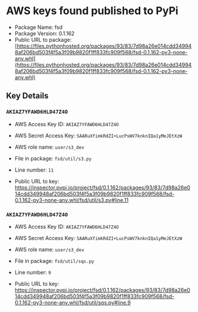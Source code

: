 # AWS keys found published to PyPi

* Package Name: fsd
* Package Version: 0.1.162
* Public URL to package: [https://files.pythonhosted.org/packages/93/83/7d98a26e014cdd349948af206bd503f4f5a3f09b9820f1ff833fc909f568/fsd-0.1.162-py3-none-any.whl](https://files.pythonhosted.org/packages/93/83/7d98a26e014cdd349948af206bd503f4f5a3f09b9820f1ff833fc909f568/fsd-0.1.162-py3-none-any.whl)

## Key Details

### `AKIAZ7YFAWD6HLD47Z4O`

* AWS Access Key ID: `AKIAZ7YFAWD6HLD47Z4O`
* AWS Secret Access Key: `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` 
* AWS role name: `user/s3_dev`
* File in package: `fsd/util/s3.py`
* Line number: `11`

* Public URL to key: https://inspector.pypi.io/project/fsd/0.1.162/packages/93/83/7d98a26e014cdd349948af206bd503f4f5a3f09b9820f1ff833fc909f568/fsd-0.1.162-py3-none-any.whl/fsd/util/s3.py#line.11



### `AKIAZ7YFAWD6HLD47Z4O`

* AWS Access Key ID: `AKIAZ7YFAWD6HLD47Z4O`
* AWS Secret Access Key: `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` 
* AWS role name: `user/s3_dev`
* File in package: `fsd/util/sqs.py`
* Line number: `9`

* Public URL to key: https://inspector.pypi.io/project/fsd/0.1.162/packages/93/83/7d98a26e014cdd349948af206bd503f4f5a3f09b9820f1ff833fc909f568/fsd-0.1.162-py3-none-any.whl/fsd/util/sqs.py#line.9



